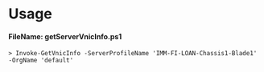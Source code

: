 # Usage

#### FileName: getServerVnicInfo.ps1
```
> Invoke-GetVnicInfo -ServerProfileName 'IMM-FI-LOAN-Chassis1-Blade1' -OrgName 'default'
```
